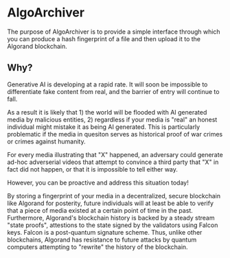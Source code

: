 # AlgoArchiver

The purpose of AlgoArchiver is to provide a simple interface through which you can produce a hash fingerprint of a file and then upload it to the Algorand blockchain.

## Why?

Generative AI is developing at a rapid rate. It will soon be impossible to differentiate fake content from real, and the barrier of entry will continue to fall.

As a result it is likely that 1) the world will be flooded with AI generated media by malicious entities, 2) regardless if your media is "real" an honest individual might mistake it as being AI generated. This is particularly problematic if the media in quesiton serves as historical proof of war crimes or crimes against humanity.

For every media illustrating that "X" happened, an adversary could generate ad-hoc adverserial videos that attempt to convince a third party that "X" in fact did not happen, or that it is impossible to tell either way.

However, you can be proactive and address this situation today!

By storing a fingerprint of your media in a decentralized, secure blockchain like Algorand for posterity, future individuals will at least be able to verify that a piece of media existed at a certain
point of time in the past. Furthermore, Algorand's blockchain history is backed by a steady stream "state proofs", attestions to the state signed by the validators using Falcon keys. Falcon is a post-quantum signature scheme. Thus, unlike other blockchains, Algorand has resistance to future attacks by quantum computers attempting to "rewrite" the history of the blockchain.
